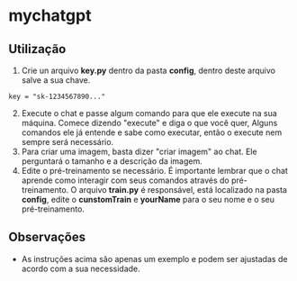 # mychatgpt

## Utilização

1. Crie un arquivo **key.py** dentro da pasta **config**, dentro deste arquivo salve a sua chave.

```
key = "sk-1234567890..."
```
2. Execute o chat e passe algum comando para que ele execute na sua máquina. Comece dizendo "execute" e diga o que você quer, Alguns comandos ele já entende e sabe como executar, então o execute nem sempre será necessário.
3. Para criar uma imagem, basta dizer "criar imagem" ao chat. Ele perguntará o tamanho e a descrição da imagem.
4. Edite o pré-treinamento se necessário. É importante lembrar que o chat aprende como interagir com seus comandos através do pré-treinamento. O arquivo **train.py** é responsável, está localizado na pasta **config**, edite o **cunstomTrain** e **yourName** para o seu nome e o seu pré-treinamento.

## Observações

- As instruções acima são apenas um exemplo e podem ser ajustadas de acordo com a sua necessidade.